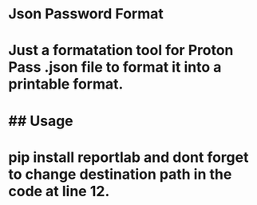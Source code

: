 # Json Password Format

# Just a formatation tool for Proton Pass .json file to format it into a printable format.

# ## Usage

# pip install reportlab and dont forget to change destination path in the code at line 12.
